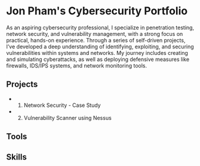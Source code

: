 # Jon Pham's Cybersecurity Portfolio
As an aspiring cybersecurity professional, I specialize in penetration testing, network security, and vulnerability management, with a strong focus on practical, hands-on experience. Through a series of self-driven projects, I’ve developed a deep understanding of identifying, exploiting, and securing vulnerabilities within systems and networks. My journey includes creating and simulating cyberattacks, as well as deploying defensive measures like firewalls, IDS/IPS systems, and network monitoring tools. 

## Projects
* 1. Network Security - Case Study
* 2. Vulnerability Scanner using Nessus

## Tools

## Skills
